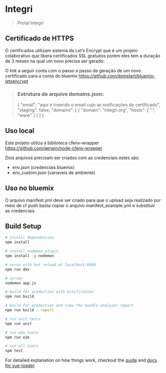 # Integri

> Protal Integri

## Certificado de HTTPS

O certificados utilizam sistema da Let’s Encrypt que é um projeto colaborativo que libera certificados SSL gratuitos
porém eles tem a duração de 3 meses na qual um novo precisa ser gerado:

O link a seguir conta com o passo a passo de geração de um novo certificado para a conta do bluemix
https://github.com/ibmjstart/bluemix-letsencrypt

> ### Estrutura do arquivo domains.json:
>{
  "email": "aqui é inserido o email cujo as notificações do certificado",
  "staging": false,
  "domains": [
    {
      "domain": "integri.org",
      "hosts": [
        ".",
        "www"
      ]
    }
  ]
}

## Uso local

Este projeto utiliza a biblioteca cfenv-wrapper
https://github.com/aerwin/node-cfenv-wrapper

Dois arquivos precisam ser criados com as credenciais
estes são: 
- env.json (credenciais bluemix)
- env_custom.json (variaveis de ambiente)

## Uso no bluemix

O arquivo manifest.yml deve ser criado para que o upload seja realizado por meio de cf push
basta copiar o arquivo manifest_example.yml e substituir as credenciais 

## Build Setup

``` bash
# install dependencies
npm install

# install nodemon plugin
npm install -g nodemon

# serve with hot reload at localhost:8080
npm run dev

# server 
nodemon app.js

# build for production with minification
npm run build

# build for production and view the bundle analyzer report
npm run build --report

# run unit tests
npm run unit

# run e2e tests
npm run e2e

# run all tests
npm test
```

For detailed explanation on how things work, checkout the [guide](http://vuejs-templates.github.io/webpack/) and [docs for vue-loader](http://vuejs.github.io/vue-loader).
